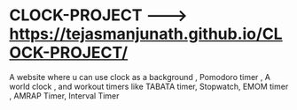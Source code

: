 # CLOCK-PROJECT  --->  https://tejasmanjunath.github.io/CLOCK-PROJECT/
A website where u can use clock as a background , Pomodoro timer ,  A world clock , and workout timers like TABATA timer, Stopwatch, EMOM timer , AMRAP  Timer, Interval Timer

